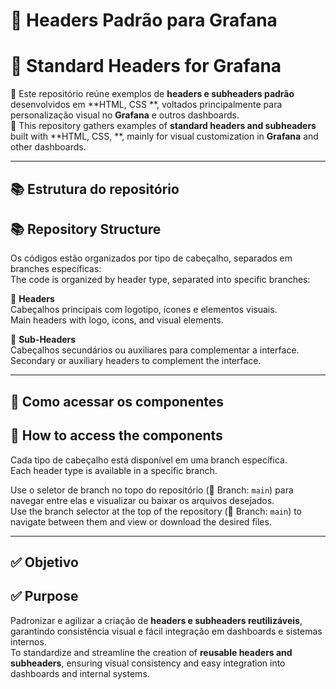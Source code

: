 # 📝 Headers Padrão para Grafana  
# 📝 Standard Headers for Grafana  

🧩 Este repositório reúne exemplos de **headers e subheaders padrão** desenvolvidos em **HTML, CSS **, voltados principalmente para personalização visual no **Grafana** e outros dashboards.  
🧩 This repository gathers examples of **standard headers and subheaders** built with **HTML, CSS, **, mainly for visual customization in **Grafana** and other dashboards.  

---

## 📚 Estrutura do repositório  
## 📚 Repository Structure  

Os códigos estão organizados por tipo de cabeçalho, separados em branches específicas:  
The code is organized by header type, separated into specific branches:  

🔹 **Headers**  
Cabeçalhos principais com logotipo, ícones e elementos visuais.  
Main headers with logo, icons, and visual elements.  

🔹 **Sub-Headers**  
Cabeçalhos secundários ou auxiliares para complementar a interface.  
Secondary or auxiliary headers to complement the interface.  

---

## 📌 Como acessar os componentes  
## 📌 How to access the components  

Cada tipo de cabeçalho está disponível em uma branch específica.  
Each header type is available in a specific branch.  

Use o seletor de branch no topo do repositório (📂 Branch: `main`) para navegar entre elas e visualizar ou baixar os arquivos desejados.  
Use the branch selector at the top of the repository (📂 Branch: `main`) to navigate between them and view or download the desired files.  

---

## ✅ Objetivo  
## ✅ Purpose  

Padronizar e agilizar a criação de **headers e subheaders reutilizáveis**, garantindo consistência visual e fácil integração em dashboards e sistemas internos.  
To standardize and streamline the creation of **reusable headers and subheaders**, ensuring visual consistency and easy integration into dashboards and internal systems.  
